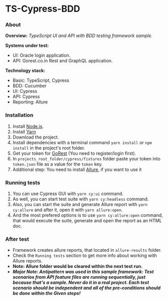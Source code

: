 # TS-Cypress-BDD

### About
**Overview:** _TypeScript UI and API with BDD testing framework sample._

**Systems under test:**
- UI: Oracle login application.
- API: Gorest.co.in Rest and GraphQL application.

**Technology stack:**
- Basic: TypeScript, Cypress
- BDD: Cucumber
- UI: Cypress
- API: Cypress
- Reporting: Allure

### Installation
1. Install [Node.js](https://nodejs.org/en/).
2. Install [Yarn](https://classic.yarnpkg.com/lang/en/docs/install)
3. Download the project.
4. Install dependencies with a terminal command `yarn install` or `npm install` in the project's root folder.
5. Get your token for [GoRest](https://gorest.co.in/my-account/access-tokens) (You need to register/login first).
6. In `projects_root_folder/cypress/fixtures` folder paste your token into `token.json` file as a value for the `token` key.
7. Additional step: You need to install [Allure](https://github.com/allure-framework/allure2), if you want to use it

### Running tests
1. You can use Cypress GUI with `yarn cy:ui` command.
2. As well, you can start test suite with `yarn cy:headless` command.
3. Also, you can start the suite and generate Allure report with `yarn cy:allure` and after it, open it with `yarn allure:open`.
4. And the most prefered options is to use `yarn cy:allure:open` command, that would execute the suite, generate and open the report as an HTML doc.

### After test
- Framework creates allure reports, that located in `allure-results` folder.
- Check the `Running tests` section to get more info about working with Allure reports.
- **Note: Allure folder would be cleared within the next test run.**
- **_Major Note: Antipattern was used in this sample framework: Test scenarios from API feature files are running sequentially, just because that's a sample. Never do it in a real project. Each test scenario should be independent and all of the pre-conditions should be done within the Given steps!_**
